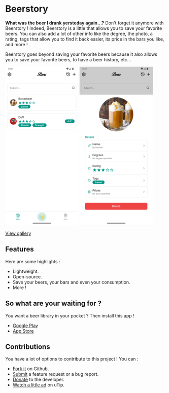 # Beerstory

**What was the beer I drank yersteday again...?**
Don't forget it anymore with Beerstory ! Indeed, Beerstory is a little that allows you to save your favorite beers. You can also add a lot of other info like the degree, the photo, a rating, tags that allow you to find it back easier, its price in the bars you like, and more !

Beerstory goes beyond saving your favorite beers because it also allows you to save your favorite beers, to have a beer history, etc...

<img src="https://github.com/Skyost/Beerstory/blob/master/screenshots/1.png" height="500" alt="Screenshot 1"> <img src="https://github.com/Skyost/Beerstory/blob/master/screenshots/2.png" height="500" alt="Screenshot 2">

[View gallery](https://github.com/Skyost/Beerstory/tree/master/screenshots)

## Features

Here are some highlights :

* Lightweight.
* Open-source.
* Save your beers, your bars and even your consumption.
* More !

## So what are your waiting for ?

You want a beer library in your pocket ? Then install this app !

* [Google Play](https://play.google.com/store/apps/details?id=fr.skyost.beerstory)
* [App Store](https://itunes.apple.com/app/id1491556149)

## Contributions

You have a lot of options to contribute to this project ! You can :

* [Fork it](https://github.com/Skyost/Beerstory/fork) on Github.
* [Submit](https://github.com/Skyost/Beerstory/issues/new/choose) a feature request or a bug report.
* [Donate](https://paypal.me/Skyost) to the developer.
* [Watch a little ad](https://utip.io/skyost) on uTip.
